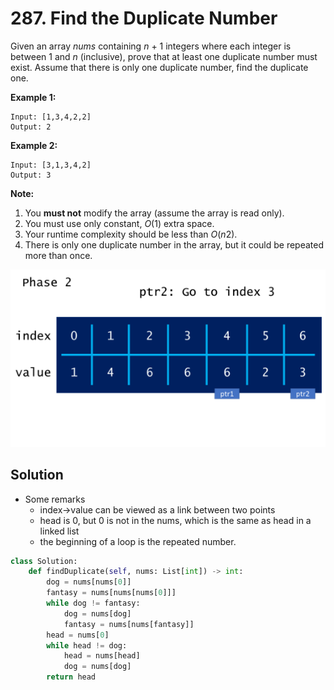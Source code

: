 # 287. Find the Duplicate Number


Given an array *nums* containing *n* + 1 integers where each integer is between 1 and *n* (inclusive), prove that at least one duplicate number must exist. Assume that there is only one duplicate number, find the duplicate one.

**Example 1:**

```
Input: [1,3,4,2,2]
Output: 2
```

**Example 2:**

```
Input: [3,1,3,4,2]
Output: 3
```

**Note:**

1. You **must not** modify the array (assume the array is read only).
2. You must use only constant, *O*(1) extra space.
3. Your runtime complexity should be less than *O*(*n*2).
4. There is only one duplicate number in the array, but it could be repeated more than once.

![Current](287.%20Find%20the%20Duplicate%20Number.assets/Fri,%2007%20Feb%202020%20104926.png)

## Solution

* Some remarks
  * index->value can be viewed as a link between two points 
  * head is 0, but 0 is not in the nums, which is the same as head in a linked list
  * the beginning of a loop is the repeated number.

```python
class Solution:
    def findDuplicate(self, nums: List[int]) -> int:
        dog = nums[nums[0]]
        fantasy = nums[nums[nums[0]]]
        while dog != fantasy:
            dog = nums[dog]
            fantasy = nums[nums[fantasy]]
        head = nums[0]
        while head != dog:
            head = nums[head]
            dog = nums[dog]
        return head
            
```

